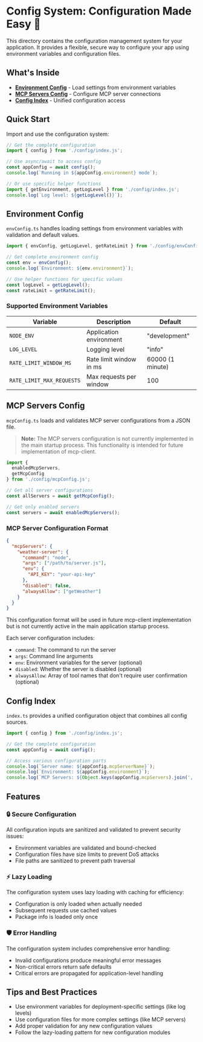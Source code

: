 # Config System: Configuration Made Easy 🔧

This directory contains the configuration management system for your application. It provides a flexible, secure way to configure your app using environment variables and configuration files.

## What's Inside

- **[Environment Config](#environment-config)** - Load settings from environment variables
- **[MCP Servers Config](#mcp-servers-config)** - Configure MCP server connections
- **[Config Index](#config-index)** - Unified configuration access

## Quick Start

Import and use the configuration system:

```typescript
// Get the complete configuration
import { config } from './config/index.js';

// Use async/await to access config
const appConfig = await config();
console.log(`Running in ${appConfig.environment} mode`);

// Or use specific helper functions
import { getEnvironment, getLogLevel } from './config/index.js';
console.log(`Log level: ${getLogLevel()}`);
```

## Environment Config

`envConfig.ts` handles loading settings from environment variables with validation and default values.

```typescript
import { envConfig, getLogLevel, getRateLimit } from './config/envConfig.js';

// Get complete environment config
const env = envConfig();
console.log(`Environment: ${env.environment}`);

// Use helper functions for specific values
const logLevel = getLogLevel();
const rateLimit = getRateLimit();
```

### Supported Environment Variables

| Variable | Description | Default |
|----------|-------------|---------|
| `NODE_ENV` | Application environment | "development" |
| `LOG_LEVEL` | Logging level | "info" |
| `RATE_LIMIT_WINDOW_MS` | Rate limit window in ms | 60000 (1 minute) |
| `RATE_LIMIT_MAX_REQUESTS` | Max requests per window | 100 |

## MCP Servers Config

`mcpConfig.ts` loads and validates MCP server configurations from a JSON file.

> **Note:** The MCP servers configuration is not currently implemented in the main startup process. This functionality is intended for future implementation of mcp-client.

```typescript
import { 
  enabledMcpServers, 
  getMcpConfig 
} from './config/mcpConfig.js';

// Get all server configurations
const allServers = await getMcpConfig();

// Get only enabled servers
const servers = await enabledMcpServers();
```

### MCP Server Configuration Format

```json
{
  "mcpServers": {
    "weather-server": {
      "command": "node",
      "args": ["/path/to/server.js"],
      "env": {
        "API_KEY": "your-api-key"
      },
      "disabled": false,
      "alwaysAllow": ["getWeather"]
    }
  }
}
```

This configuration format will be used in future mcp-client implementation but is not currently active in the main application startup process.

Each server configuration includes:
- `command`: The command to run the server
- `args`: Command line arguments
- `env`: Environment variables for the server (optional)
- `disabled`: Whether the server is disabled (optional)
- `alwaysAllow`: Array of tool names that don't require user confirmation (optional)

## Config Index

`index.ts` provides a unified configuration object that combines all config sources.

```typescript
import { config } from './config/index.js';

// Get the complete configuration
const appConfig = await config();

// Access various configuration parts
console.log(`Server name: ${appConfig.mcpServerName}`);
console.log(`Environment: ${appConfig.environment}`);
console.log(`MCP Servers: ${Object.keys(appConfig.mcpServers).join(', ')}`);
```

## Features

### 🔒 Secure Configuration

All configuration inputs are sanitized and validated to prevent security issues:

- Environment variables are validated and bound-checked
- Configuration files have size limits to prevent DoS attacks
- File paths are sanitized to prevent path traversal

### ⚡ Lazy Loading

The configuration system uses lazy loading with caching for efficiency:

- Configuration is only loaded when actually needed
- Subsequent requests use cached values
- Package info is loaded only once

### 🛡️ Error Handling

The configuration system includes comprehensive error handling:

- Invalid configurations produce meaningful error messages
- Non-critical errors return safe defaults
- Critical errors are propagated for application-level handling

## Tips and Best Practices

- Use environment variables for deployment-specific settings (like log levels)
- Use configuration files for more complex settings (like MCP servers)
- Add proper validation for any new configuration values
- Follow the lazy-loading pattern for new configuration modules